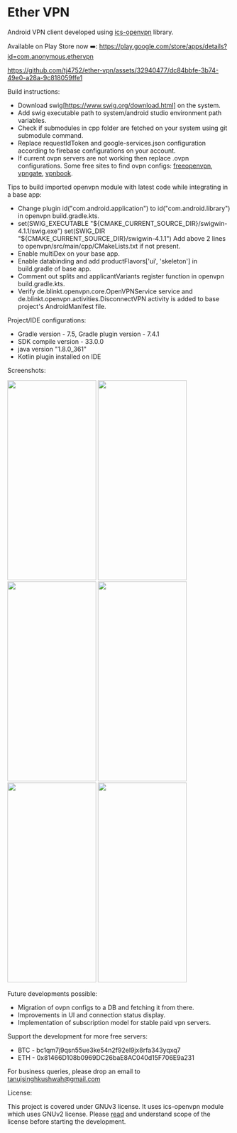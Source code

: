 # Ether VPN
Android VPN client developed using [ics-openvpn](https://github.com/schwabe/ics-openvpn) library.

Available on Play Store now :arrow_right:: <https://play.google.com/store/apps/details?id=com.anonymous.ethervpn>


https://github.com/tj4752/ether-vpn/assets/32940477/dc84bbfe-3b74-49e0-a28a-9c818059ffe1


Build instructions:
* Download swig[https://www.swig.org/download.html] on the system.
* Add swig executable path to system/android studio environment path variables.
* Check if submodules in cpp folder are fetched on your system using git submodule command.
* Replace requestIdToken and google-services.json configuration according to firebase configurations on your account.
* If current ovpn servers are not working then replace .ovpn configurations. Some free sites to find ovpn configs: [freeopenvpn](https://www.freeopenvpn.org/index.php?lang=en), [vpngate](https://www.vpngate.net/en/), [vpnbook](https://www.vpnbook.com/).

Tips to build imported openvpn module with latest code while integrating in a base app:
* Change plugin id("com.android.application") to id("com.android.library") in openvpn build.gradle.kts.
* set(SWIG_EXECUTABLE "${CMAKE_CURRENT_SOURCE_DIR}/swigwin-4.1.1/swig.exe")
  set(SWIG_DIR "${CMAKE_CURRENT_SOURCE_DIR}/swigwin-4.1.1")
  Add above 2 lines to openvpn/src/main/cpp/CMakeLists.txt if not present.
* Enable multiDex on your base app.
* Enable databinding and add productFlavors['ui', 'skeleton'] in build.gradle of base app.
* Comment out splits and applicantVariants register function in openvpn build.gradle.kts.
* Verify de.blinkt.openvpn.core.OpenVPNService service and de.blinkt.openvpn.activities.DisconnectVPN activity is added to base project's AndroidManifest file.

Project/IDE configurations:
* Gradle version - 7.5, Gradle plugin version - 7.4.1
* SDK compile version - 33.0.0
* java version "1.8.0_361"
* Kotlin plugin installed on IDE

Screenshots:

<img src="https://github.com/tj4752/ether-vpn/assets/32940477/68342c85-996b-4fe5-9415-6699bea9bf56" width="200" height="450"/>
<img src="https://github.com/tj4752/ether-vpn/assets/32940477/fe16471b-08df-49e5-85a7-8f82e19425e8" width="200" height="450"/>
<img src="https://github.com/tj4752/ether-vpn/assets/32940477/b76f6481-92f6-429e-b1d2-222d23ee5001" width="200" height="450"/>
<img src="https://github.com/tj4752/ether-vpn/assets/32940477/65dbe288-9617-48c3-9380-930b58e6e5f8" width="200" height="450"/>  
<img src="https://github.com/tj4752/ether-vpn/assets/32940477/92f22d3d-6626-4f28-988d-d0b280b0af05" width="200" height="450"/>
<img src="https://github.com/tj4752/ether-vpn/assets/32940477/3f47f872-0fa9-46b8-9bde-c936ea110875" width="200" height="450"/>


Future developments possible: 
* Migration of ovpn configs to a DB and fetching it from there.
* Improvements in UI and connection status display.
* Implementation of subscription model for stable paid vpn servers.

Support the development for more free servers:  
* BTC - bc1qm7j9qsn55ue3ke54n2f92el9jx8rfa343yqxq7
* ETH - 0x81466D108b0969DC26baE8AC040d15F706E9a231

For business queries, please drop an email to tanujsinghkushwah@gmail.com

License: 
  
This project is covered under GNUv3 license. It uses ics-openvpn module which uses GNUv2 license. Please [read](https://github.com/tj4752/ether-vpn/blob/master/LICENSE.md) and understand scope of the license before starting the development.
